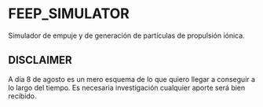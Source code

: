 # FEEP_SIMULATOR

Simulador de empuje y de generación de partículas de propulsión iónica.

## DISCLAIMER ##

A día 8 de agosto es un mero esquema de lo que quiero llegar a conseguir a lo largo del tiempo. Es necesaria investigación
cualquier aporte será bien recibido.
